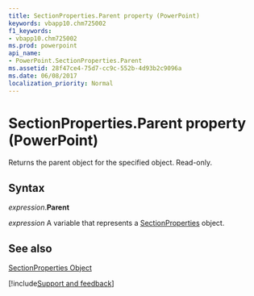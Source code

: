 ```yaml
---
title: SectionProperties.Parent property (PowerPoint)
keywords: vbapp10.chm725002
f1_keywords:
- vbapp10.chm725002
ms.prod: powerpoint
api_name:
- PowerPoint.SectionProperties.Parent
ms.assetid: 28f47ce4-75d7-cc9c-552b-4d93b2c9096a
ms.date: 06/08/2017
localization_priority: Normal
---
```



# SectionProperties.Parent property (PowerPoint)

Returns the parent object for the specified object. Read-only.


## Syntax

_expression_.**Parent**

_expression_ A variable that represents a [SectionProperties](PowerPoint.SectionProperties.md) object.


## See also


[SectionProperties Object](PowerPoint.SectionProperties.md)

[!include[Support and feedback](~/includes/feedback-boilerplate.md)]